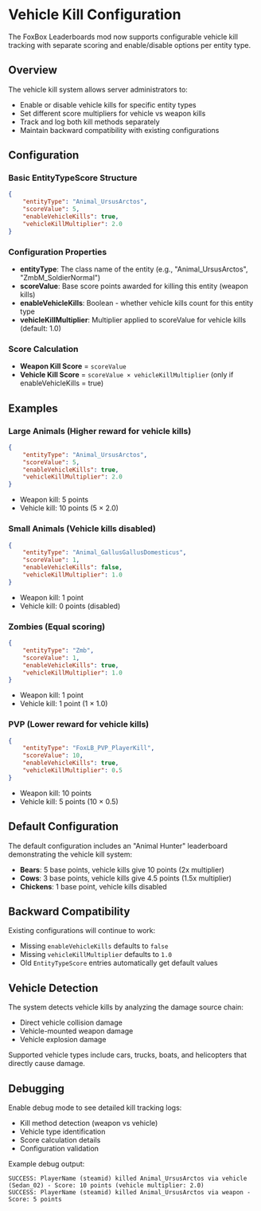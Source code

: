 # Vehicle Kill Configuration

The FoxBox Leaderboards mod now supports configurable vehicle kill tracking with separate scoring and enable/disable options per entity type.

## Overview

The vehicle kill system allows server administrators to:
- Enable or disable vehicle kills for specific entity types
- Set different score multipliers for vehicle vs weapon kills
- Track and log both kill methods separately
- Maintain backward compatibility with existing configurations

## Configuration

### Basic EntityTypeScore Structure

```json
{
    "entityType": "Animal_UrsusArctos",
    "scoreValue": 5,
    "enableVehicleKills": true,
    "vehicleKillMultiplier": 2.0
}
```

### Configuration Properties

- **entityType**: The class name of the entity (e.g., "Animal_UrsusArctos", "ZmbM_SoldierNormal")
- **scoreValue**: Base score points awarded for killing this entity (weapon kills)
- **enableVehicleKills**: Boolean - whether vehicle kills count for this entity type
- **vehicleKillMultiplier**: Multiplier applied to scoreValue for vehicle kills (default: 1.0)

### Score Calculation

- **Weapon Kill Score** = `scoreValue`
- **Vehicle Kill Score** = `scoreValue × vehicleKillMultiplier` (only if enableVehicleKills = true)

## Examples

### Large Animals (Higher reward for vehicle kills)
```json
{
    "entityType": "Animal_UrsusArctos",
    "scoreValue": 5,
    "enableVehicleKills": true,
    "vehicleKillMultiplier": 2.0
}
```
- Weapon kill: 5 points
- Vehicle kill: 10 points (5 × 2.0)

### Small Animals (Vehicle kills disabled)
```json
{
    "entityType": "Animal_GallusGallusDomesticus",
    "scoreValue": 1,
    "enableVehicleKills": false,
    "vehicleKillMultiplier": 1.0
}
```
- Weapon kill: 1 point
- Vehicle kill: 0 points (disabled)

### Zombies (Equal scoring)
```json
{
    "entityType": "Zmb",
    "scoreValue": 1,
    "enableVehicleKills": true,
    "vehicleKillMultiplier": 1.0
}
```
- Weapon kill: 1 point
- Vehicle kill: 1 point (1 × 1.0)

### PVP (Lower reward for vehicle kills)
```json
{
    "entityType": "FoxLB_PVP_PlayerKill",
    "scoreValue": 10,
    "enableVehicleKills": true,
    "vehicleKillMultiplier": 0.5
}
```
- Weapon kill: 10 points
- Vehicle kill: 5 points (10 × 0.5)

## Default Configuration

The default configuration includes an "Animal Hunter" leaderboard demonstrating the vehicle kill system:

- **Bears**: 5 base points, vehicle kills give 10 points (2x multiplier)
- **Cows**: 3 base points, vehicle kills give 4.5 points (1.5x multiplier)
- **Chickens**: 1 base point, vehicle kills disabled

## Backward Compatibility

Existing configurations will continue to work:
- Missing `enableVehicleKills` defaults to `false`
- Missing `vehicleKillMultiplier` defaults to `1.0`
- Old `EntityTypeScore` entries automatically get default values

## Vehicle Detection

The system detects vehicle kills by analyzing the damage source chain:
- Direct vehicle collision damage
- Vehicle-mounted weapon damage
- Vehicle explosion damage

Supported vehicle types include cars, trucks, boats, and helicopters that directly cause damage.

## Debugging

Enable debug mode to see detailed kill tracking logs:
- Kill method detection (weapon vs vehicle)
- Vehicle type identification
- Score calculation details
- Configuration validation

Example debug output:
```
SUCCESS: PlayerName (steamid) killed Animal_UrsusArctos via vehicle (Sedan_02) - Score: 10 points (vehicle multiplier: 2.0)
SUCCESS: PlayerName (steamid) killed Animal_UrsusArctos via weapon - Score: 5 points
```
